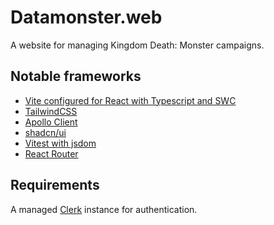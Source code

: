 # Datamonster.web

A website for managing Kingdom Death: Monster campaigns.

## Notable frameworks

- [Vite configured for React with Typescript and SWC](https://vitejs.dev/)
- [TailwindCSS](https://tailwindcss.com/)
- [Apollo Client](https://www.apollographql.com/docs/react/)
- [shadcn/ui](https://ui.shadcn.com/docs)
- [Vitest with jsdom](https://vitest.dev/)
- [React Router](https://reactrouter.com/en/main)

## Requirements

A managed [Clerk](https://clerk.com/) instance for authentication.  
